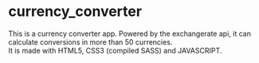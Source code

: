 # currency_converter
This is a currency converter app. Powered by the exchangerate api, it can calculate conversions in more than 50 currencies.
<br>
It is made with HTML5, CSS3 (compiled SASS) and JAVASCRIPT.
